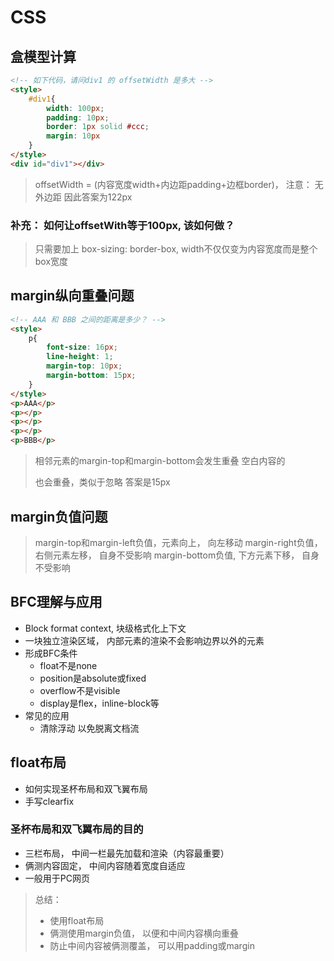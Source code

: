 # CSS

## 盒模型计算

~~~html
<!-- 如下代码，请问div1 的 offsetWidth 是多大 -->
<style>
    #div1{
        width: 100px;
        padding: 10px;
        border: 1px solid #ccc;
        margin: 10px
    }   
</style>
<div id="div1"></div>
~~~
> offsetWidth = (内容宽度width+内边距padding+边框border)， 注意： 无外边距
> 因此答案为122px
### 补充： 如何让offsetWith等于100px, 该如何做？
> 只需要加上 box-sizing: border-box, width不仅仅变为内容宽度而是整个box宽度

## margin纵向重叠问题
~~~html
<!-- AAA 和 BBB 之间的距离是多少？ -->
<style>
    p{
        font-size: 16px;
        line-height: 1;
        margin-top: 10px;
        margin-bottom: 15px;
    }   
</style>
<p>AAA</p>
<p></p>
<p></p>
<p></p>
<p>BBB</p>
~~~
> 相邻元素的margin-top和margin-bottom会发生重叠
> 空白内容的<p></p>也会重叠，类似于忽略
> 答案是15px

## margin负值问题
> margin-top和margin-left负值，元素向上， 向左移动
> margin-right负值， 右侧元素左移， 自身不受影响
> margin-bottom负值, 下方元素下移， 自身不受影响

## BFC理解与应用
* Block format context, 块级格式化上下文
* 一块独立渲染区域， 内部元素的渲染不会影响边界以外的元素
* 形成BFC条件
    * float不是none
    * position是absolute或fixed
    * overflow不是visible
    * display是flex，inline-block等
* 常见的应用
    * 清除浮动 以免脱离文档流
    
## float布局

* 如何实现圣杯布局和双飞翼布局
* 手写clearfix

### 圣杯布局和双飞翼布局的目的
* 三栏布局， 中间一栏最先加载和渲染（内容最重要）
* 俩测内容固定， 中间内容随着宽度自适应
* 一般用于PC网页

> 总结：
> * 使用float布局
> * 俩测使用margin负值， 以便和中间内容横向重叠
> * 防止中间内容被俩测覆盖， 可以用padding或margin
    